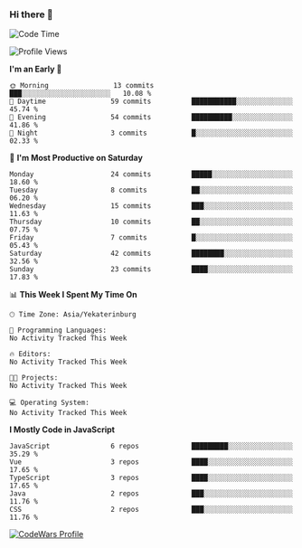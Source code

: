 ### Hi there 👋

<!--START_SECTION:waka-->
![Code Time](http://img.shields.io/badge/Code%20Time-185%20hrs-blue)

![Profile Views](http://img.shields.io/badge/Profile%20Views-0-blue)

**I'm an Early 🐤** 

```text
🌞 Morning                13 commits          ███░░░░░░░░░░░░░░░░░░░░░░   10.08 % 
🌆 Daytime                59 commits          ███████████░░░░░░░░░░░░░░   45.74 % 
🌃 Evening                54 commits          ██████████░░░░░░░░░░░░░░░   41.86 % 
🌙 Night                  3 commits           █░░░░░░░░░░░░░░░░░░░░░░░░   02.33 % 
```
📅 **I'm Most Productive on Saturday** 

```text
Monday                   24 commits          █████░░░░░░░░░░░░░░░░░░░░   18.60 % 
Tuesday                  8 commits           ██░░░░░░░░░░░░░░░░░░░░░░░   06.20 % 
Wednesday                15 commits          ███░░░░░░░░░░░░░░░░░░░░░░   11.63 % 
Thursday                 10 commits          ██░░░░░░░░░░░░░░░░░░░░░░░   07.75 % 
Friday                   7 commits           █░░░░░░░░░░░░░░░░░░░░░░░░   05.43 % 
Saturday                 42 commits          ████████░░░░░░░░░░░░░░░░░   32.56 % 
Sunday                   23 commits          ████░░░░░░░░░░░░░░░░░░░░░   17.83 % 
```


📊 **This Week I Spent My Time On** 

```text
🕑︎ Time Zone: Asia/Yekaterinburg

💬 Programming Languages: 
No Activity Tracked This Week

🔥 Editors: 
No Activity Tracked This Week

🐱‍💻 Projects: 
No Activity Tracked This Week

💻 Operating System: 
No Activity Tracked This Week
```

**I Mostly Code in JavaScript** 

```text
JavaScript               6 repos             █████████░░░░░░░░░░░░░░░░   35.29 % 
Vue                      3 repos             ████░░░░░░░░░░░░░░░░░░░░░   17.65 % 
TypeScript               3 repos             ████░░░░░░░░░░░░░░░░░░░░░   17.65 % 
Java                     2 repos             ███░░░░░░░░░░░░░░░░░░░░░░   11.76 % 
CSS                      2 repos             ███░░░░░░░░░░░░░░░░░░░░░░   11.76 % 
```




<!--END_SECTION:waka-->

[![CodeWars Profile](https://www.codewars.com/users/jange4ik/badges/small)](https://www.codewars.com/users/jange4ik)
